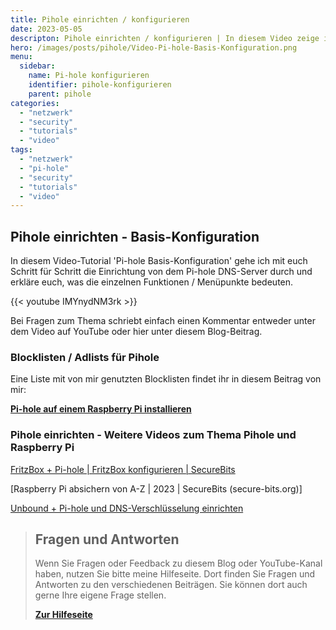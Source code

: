 ```yaml
---
title: Pihole einrichten / konfigurieren
date: 2023-05-05
descripton: Pihole einrichten / konfigurieren | In diesem Video zeige ich euch, wie ihr Pihole richtig einrichtet und konfigurieren müsst
hero: /images/posts/pihole/Video-Pi-hole-Basis-Konfiguration.png
menu:
  sidebar:
    name: Pi-hole konfigurieren
    identifier: pihole-konfigurieren
    parent: pihole
categories: 
  - "netzwerk"
  - "security"
  - "tutorials"
  - "video"
tags: 
  - "netzwerk"
  - "pi-hole"
  - "security"
  - "tutorials"
  - "video"
---
```


## Pihole einrichten - Basis-Konfiguration

In diesem Video-Tutorial 'Pi-hole Basis-Konfiguration' gehe ich mit euch Schritt für Schritt die Einrichtung von dem Pi-hole DNS-Server durch und erkläre euch, was die einzelnen Funktionen / Menüpunkte bedeuten.

{{< youtube IMYnydNM3rk >}}

Bei Fragen zum Thema schriebt einfach einen Kommentar entweder unter dem Video auf YouTube oder hier unter diesem Blog-Beitrag.

### Blocklisten / Adlists für Pihole

Eine Liste mit von mir genutzten Blocklisten findet ihr in diesem Beitrag von mir:

**[Pi-hole auf einem Raspberry Pi installieren](https://secure-bits.org/pi-hole-auf-einen-raspberry-pi-installieren/)**

### Pihole einrichten - Weitere Videos zum Thema Pihole und Raspberry Pi

[FritzBox + Pi-hole | FritzBox konfigurieren | SecureBits](https://secure-bits.org/posts/privacy/pihole/pihole-fritzbox-konfigurieren/)

[Raspberry Pi absichern von A-Z | 2023 | SecureBits (secure-bits.org)]

[Unbound + Pi-hole und DNS-Verschlüsselung einrichten](https://secure-bits.org/posts/privacy/pihole/pihole-unbound/)

<!-- FM:Snippet:Start data:{"id":"Help deutsch","fields":[]} -->
> ## Fragen und Antworten
>
> Wenn Sie Fragen oder Feedback zu diesem Blog oder YouTube-Kanal haben, nutzen Sie bitte meine Hilfeseite. Dort finden Sie Fragen und Antworten zu den verschiedenen Beiträgen. Sie können dort auch gerne Ihre eigene Frage stellen.
>
> [**Zur Hilfeseite**](https://help.secure-bits.org)
<!-- FM:Snippet:End -->
